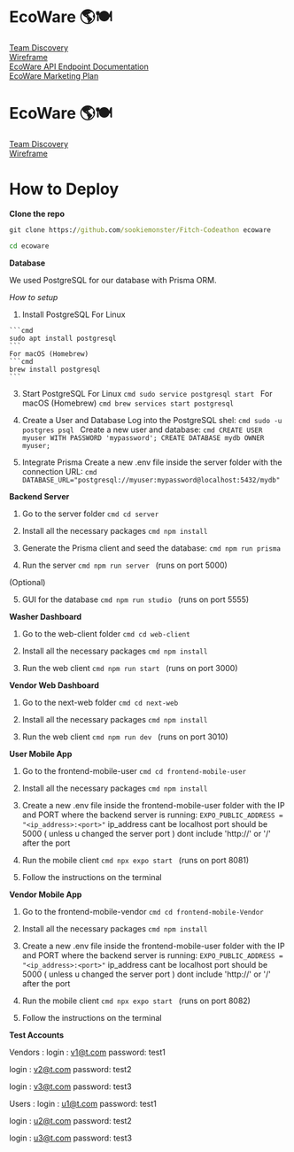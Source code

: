 # EcoWare 🌎🍽️
[Team Discovery](https://www.figma.com/board/gGCsLOUfskSWuw0Flmw9gt/Team-4-Discovery?node-id=0-1&node-type=canvas&t=GIlpj3XGpo9iecjX-0) <br>
[Wireframe](https://www.figma.com/design/vBSkMnoNiU1iBdxIJ5l15O/EcoWare?node-id=17-49&node-type=canvas&t=M0Y08aw3LX3AAdWn-0) <br>
[EcoWare API Endpoint Documentation](https://github.com/user-attachments/files/17452292/EcoWare.API.Endpoint.Documentation.pdf) <br>
[EcoWare Marketing Plan](https://github.com/user-attachments/files/17452301/EcoWare.Marketing.Plan.pdf)

# EcoWare 🌎🍽️
[Team Discovery](https://www.figma.com/board/gGCsLOUfskSWuw0Flmw9gt/Team-4-Discovery?node-id=0-1&node-type=canvas&t=GIlpj3XGpo9iecjX-0) <br>
[Wireframe](https://www.figma.com/design/vBSkMnoNiU1iBdxIJ5l15O/EcoWare?node-id=17-49&node-type=canvas&t=M0Y08aw3LX3AAdWn-0)

# How to Deploy

**Clone the repo**

```cmd
git clone https://github.com/sookiemonster/Fitch-Codeathon ecoware

cd ecoware
```

**Database**

We used PostgreSQL for our database with Prisma ORM.

*How to setup*

  1. Install PostgreSQL
    For Linux

    ```cmd
    sudo apt install postgresql
    ```
    For macOS (Homebrew) 
    ```cmd
    brew install postgresql
    ```
    
  3. Start PostgreSQL
    For Linux 
    ```cmd
    sudo service postgresql start
    ```
    For macOS (Homebrew) 
    ```cmd
    brew services start postgresql
    ```
    
  5. Create a User and Database
    Log into the PostgreSQL shel: 
    ```cmd
    sudo -u postgres psql
    ```
    Create a new user and database: 
    ```cmd
    CREATE USER myuser WITH PASSWORD 'mypassword';
    CREATE DATABASE mydb OWNER myuser;
    ```

  7. Integrate Prisma
    Create a new .env file inside the server folder with the connection URL:
    ```cmd
    DATABASE_URL="postgresql://myuser:mypassword@localhost:5432/mydb"
    ```

**Backend Server**

  1. Go to the server folder
    ```cmd
    cd server
    ```

  3. Install all the necessary packages
    ```cmd
    npm install
    ```

  5. Generate the Prisma client and seed the database:
    ```cmd
    npm run prisma
    ```

  7. Run the server
    ```cmd
    npm run server
    ```
    (runs on port 5000)

  (Optional)

  5. GUI for the database
    ```cmd
    npm run studio
    ```
    (runs on port 5555)

**Washer Dashboard**

  1. Go to the web-client folder
    ```cmd
    cd web-client
    ```

  3. Install all the necessary packages
    ```cmd
    npm install
    ```

  5. Run the web client
    ```cmd
    npm run start
    ```
    (runs on port 3000)

**Vendor Web Dashboard**

  1. Go to the next-web folder
    ```cmd
    cd next-web
    ```

  3. Install all the necessary packages
    ```cmd
    npm install
    ```

  5. Run the web client
    ```cmd
    npm run dev
    ```
    (runs on port 3010)

**User Mobile App**

  1. Go to the frontend-mobile-user
    ```cmd
    cd frontend-mobile-user
    ```

  3. Install all the necessary packages
    ```cmd
    npm install
    ```

  5. Create a new .env file inside the frontend-mobile-user folder with the IP and PORT where the backend server is running:
    ```EXPO_PUBLIC_ADDRESS = "<ip_address>:<port>"```
    ip_address cant be localhost
    port should be 5000 ( unless u changed the server port )
    dont include 'http://' or '/' after the port

  6. Run the mobile client
    ```cmd
    npx expo start
    ```
    (runs on port 8081)

  8. Follow the instructions on the terminal

**Vendor Mobile App**

  1. Go to the frontend-mobile-vendor
    ```cmd
    cd frontend-mobile-Vendor
    ```

  3. Install all the necessary packages
    ```cmd
    npm install
    ```

  5. Create a new .env file inside the frontend-mobile-user folder with the IP and PORT where the backend server is running:
    ```EXPO_PUBLIC_ADDRESS = "<ip_address>:<port>"```
    ip_address cant be localhost
    port should be 5000 ( unless u changed the server port )
    dont include 'http://' or '/' after the port

  6. Run the mobile client
    ```cmd
    npx expo start
    ```
    (runs on port 8082)

  8. Follow the instructions on the terminal

**Test Accounts**

Vendors : 
  login : v1@t.com
  password: test1

  login : v2@t.com
  password: test2

  login : v3@t.com
  password: test3

Users : 
  login : u1@t.com
  password: test1

  login : u2@t.com
  password: test2

  login : u3@t.com
  password: test3



  


 


      

  




